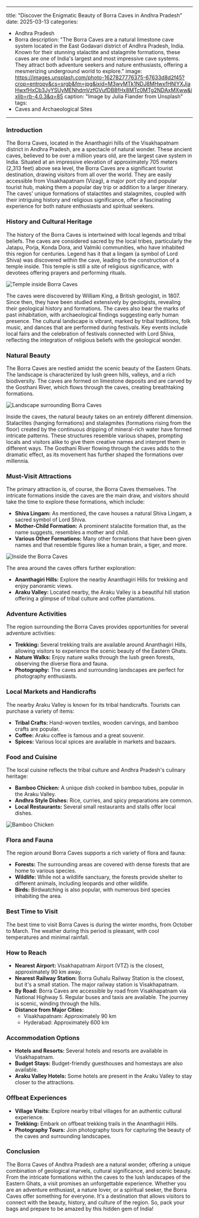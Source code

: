 
---
title: "Discover the Enigmatic Beauty of Borra Caves in Andhra Pradesh"
date: 2025-03-13
categories:
  - Andhra Pradesh
  - Borra
description: "The Borra Caves are a natural limestone cave system located in the East Godavari district of Andhra Pradesh, India. Known for their stunning stalactite and stalagmite formations, these caves are one of India's largest and most impressive cave systems. They attract both adventure seekers and nature enthusiasts, offering a mesmerizing underground world to explore."
image: https://images.unsplash.com/photo-1627827776375-67633d8d2f45?crop=entropy&cs=srgb&fm=jpg&ixid=M3wyMTk1NDJ8MHwxfHNlYXJjaHwxfHxCb3JyYSUyMENhdmVzfGVufDB8fHx8MTc0MTg2NDAxMXww&ixlib=rb-4.0.3&q=85
caption: "Image by Julia Fiander from Unsplash"
tags: 
  - Caves and Archaeological Sites
---


### **Introduction**

The Borra Caves, located in the Ananthagiri hills of the Visakhapatnam district in Andhra Pradesh, are a spectacle of natural wonder. These ancient caves, believed to be over a million years old, are the largest cave system in India. Situated at an impressive elevation of approximately 705 meters (2,313 feet) above sea level, the Borra Caves are a significant tourist destination, drawing visitors from all over the world. They are easily accessible from Visakhapatnam (Vizag), a major port city and popular tourist hub, making them a popular day trip or addition to a larger itinerary. The caves' unique formations of stalactites and stalagmites, coupled with their intriguing history and religious significance, offer a fascinating experience for both nature enthusiasts and spiritual seekers.

### **History and Cultural Heritage**

The history of the Borra Caves is intertwined with local legends and tribal beliefs. The caves are considered sacred by the local tribes, particularly the Jatapu, Porja, Konda Dora, and Valmiki communities, who have inhabited this region for centuries. Legend has it that a lingam (a symbol of Lord Shiva) was discovered within the cave, leading to the construction of a temple inside. This temple is still a site of religious significance, with devotees offering prayers and performing rituals.

<img src="placeholder_image_borra_caves_temple.jpg" alt="Temple inside Borra Caves">

The caves were discovered by William King, a British geologist, in 1807. Since then, they have been studied extensively by geologists, revealing their geological history and formations. The caves also bear the marks of past inhabitation, with archaeological findings suggesting early human presence. The cultural landscape is vibrant, marked by tribal traditions, folk music, and dances that are performed during festivals. Key events include local fairs and the celebration of festivals connected with Lord Shiva, reflecting the integration of religious beliefs with the geological wonder.

### **Natural Beauty**

The Borra Caves are nestled amidst the scenic beauty of the Eastern Ghats. The landscape is characterized by lush green hills, valleys, and a rich biodiversity. The caves are formed on limestone deposits and are carved by the Gosthani River, which flows through the caves, creating breathtaking formations.

<img src="placeholder_image_borra_caves_landscape.jpg" alt="Landscape surrounding Borra Caves">

Inside the caves, the natural beauty takes on an entirely different dimension. Stalactites (hanging formations) and stalagmites (formations rising from the floor) created by the continuous dripping of mineral-rich water have formed intricate patterns. These structures resemble various shapes, prompting locals and visitors alike to give them creative names and interpret them in different ways. The Gosthani River flowing through the caves adds to the dramatic effect, as its movement has further shaped the formations over millennia.

### **Must-Visit Attractions**

The primary attraction is, of course, the Borra Caves themselves. The intricate formations inside the caves are the main draw, and visitors should take the time to explore these formations, which include:

*   **Shiva Lingam:** As mentioned, the cave houses a natural Shiva Lingam, a sacred symbol of Lord Shiva.
*   **Mother-Child Formation:** A prominent stalactite formation that, as the name suggests, resembles a mother and child.
*   **Various Other Formations:** Many other formations that have been given names and that resemble figures like a human brain, a tiger, and more.

<img src="placeholder_image_borra_caves_inside.jpg" alt="Inside the Borra Caves">

The area around the caves offers further exploration:

*   **Ananthagiri Hills:** Explore the nearby Ananthagiri Hills for trekking and enjoy panoramic views.
*   **Araku Valley:** Located nearby, the Araku Valley is a beautiful hill station offering a glimpse of tribal culture and coffee plantations.

### **Adventure Activities**

The region surrounding the Borra Caves provides opportunities for several adventure activities:

*   **Trekking:** Several trekking trails are available around Ananthagiri Hills, allowing visitors to experience the scenic beauty of the Eastern Ghats.
*   **Nature Walks:** Enjoy nature walks through the lush green forests, observing the diverse flora and fauna.
*   **Photography:** The caves and surrounding landscapes are perfect for photography enthusiasts.

### **Local Markets and Handicrafts**

The nearby Araku Valley is known for its tribal handicrafts. Tourists can purchase a variety of items:

*   **Tribal Crafts:** Hand-woven textiles, wooden carvings, and bamboo crafts are popular.
*   **Coffee:** Araku coffee is famous and a great souvenir.
*   **Spices:** Various local spices are available in markets and bazaars.

### **Food and Cuisine**

The local cuisine reflects the tribal culture and Andhra Pradesh's culinary heritage:

*   **Bamboo Chicken:** A unique dish cooked in bamboo tubes, popular in the Araku Valley.
*   **Andhra Style Dishes:** Rice, curries, and spicy preparations are common.
*   **Local Restaurants:** Several small restaurants and stalls offer local dishes.

<img src="placeholder_image_borra_caves_food.jpg" alt="Bamboo Chicken">

### **Flora and Fauna**

The region around Borra Caves supports a rich variety of flora and fauna:

*   **Forests:** The surrounding areas are covered with dense forests that are home to various species.
*   **Wildlife:** While not a wildlife sanctuary, the forests provide shelter to different animals, including leopards and other wildlife.
*   **Birds:** Birdwatching is also popular, with numerous bird species inhabiting the area.

### **Best Time to Visit**

The best time to visit Borra Caves is during the winter months, from October to March. The weather during this period is pleasant, with cool temperatures and minimal rainfall.

### **How to Reach**

*   **Nearest Airport:** Visakhapatnam Airport (VTZ) is the closest, approximately 90 km away.
*   **Nearest Railway Station:** Borra Guhalu Railway Station is the closest, but it's a small station. The major railway station is Visakhapatnam.
*   **By Road:** Borra Caves are accessible by road from Visakhapatnam via National Highway 5. Regular buses and taxis are available. The journey is scenic, winding through the hills.
*   **Distance from Major Cities:**
    *   Visakhapatnam: Approximately 90 km
    *   Hyderabad: Approximately 600 km

### **Accommodation Options**

*   **Hotels and Resorts:** Several hotels and resorts are available in Visakhapatnam.
*   **Budget Stays:** Budget-friendly guesthouses and homestays are also available.
*   **Araku Valley Hotels:** Some hotels are present in the Araku Valley to stay closer to the attractions.

### **Offbeat Experiences**

*   **Village Visits:** Explore nearby tribal villages for an authentic cultural experience.
*   **Trekking:** Embark on offbeat trekking trails in the Ananthagiri Hills.
*   **Photography Tours:** Join photography tours for capturing the beauty of the caves and surrounding landscapes.

### **Conclusion**

The Borra Caves of Andhra Pradesh are a natural wonder, offering a unique combination of geological marvels, cultural significance, and scenic beauty. From the intricate formations within the caves to the lush landscapes of the Eastern Ghats, a visit promises an unforgettable experience. Whether you are an adventure enthusiast, a nature lover, or a spiritual seeker, the Borra Caves offer something for everyone. It's a destination that allows visitors to connect with the beauty, history, and culture of the region. So, pack your bags and prepare to be amazed by this hidden gem of India!


